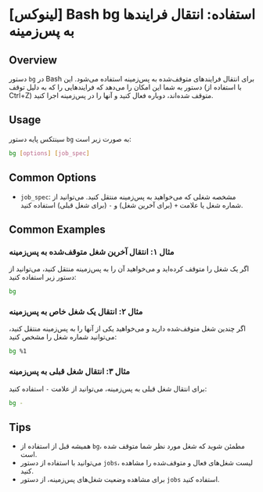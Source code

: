 # [لینوکس] Bash bg استفاده: انتقال فرایندها به پس‌زمینه

## Overview
دستور `bg` در Bash برای انتقال فرایندهای متوقف‌شده به پس‌زمینه استفاده می‌شود. این دستور به شما این امکان را می‌دهد که فرایندهایی را که به دلیل توقف (با استفاده از Ctrl+Z) متوقف شده‌اند، دوباره فعال کنید و آنها را در پس‌زمینه اجرا کنید.

## Usage
سینتکس پایه دستور `bg` به صورت زیر است:

```bash
bg [options] [job_spec]
```

## Common Options
- `job_spec`: مشخصه شغلی که می‌خواهید به پس‌زمینه منتقل کنید. می‌توانید از شماره شغل یا علامت `+` (برای آخرین شغل) و `-` (برای شغل قبلی) استفاده کنید.

## Common Examples
### مثال ۱: انتقال آخرین شغل متوقف‌شده به پس‌زمینه
اگر یک شغل را متوقف کرده‌اید و می‌خواهید آن را به پس‌زمینه منتقل کنید، می‌توانید از دستور زیر استفاده کنید:

```bash
bg
```

### مثال ۲: انتقال یک شغل خاص به پس‌زمینه
اگر چندین شغل متوقف‌شده دارید و می‌خواهید یکی از آنها را به پس‌زمینه منتقل کنید، می‌توانید شماره شغل را مشخص کنید:

```bash
bg %1
```

### مثال ۳: انتقال شغل قبلی به پس‌زمینه
برای انتقال شغل قبلی به پس‌زمینه، می‌توانید از علامت `-` استفاده کنید:

```bash
bg -
```

## Tips
- همیشه قبل از استفاده از `bg`، مطمئن شوید که شغل مورد نظر شما متوقف شده است.
- می‌توانید با استفاده از دستور `jobs`، لیست شغل‌های فعال و متوقف‌شده را مشاهده کنید.
- برای مشاهده وضعیت شغل‌های پس‌زمینه، از دستور `jobs` استفاده کنید.